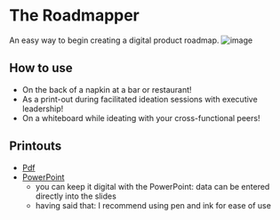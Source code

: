 # The Roadmapper
An easy way to begin creating a digital product roadmap.
![image](https://user-images.githubusercontent.com/11197026/48846440-269f6a80-ed6d-11e8-8792-409c7b89a90e.png)
## How to use
* On the back of a napkin at a bar or restaurant!
* As a print-out during facilitated ideation sessions with executive leadership!
* On a whiteboard while ideating with your cross-functional peers!
## Printouts
* [Pdf](https://github.com/patrickbrandt/roadmapper/blob/master/Roadmapper.pdf)
* [PowerPoint](https://github.com/patrickbrandt/roadmapper/blob/master/Roadmapper.pptx)
  * you can keep it digital with the PowerPoint: data can be entered directly into the slides
  * having said that: I recommend using pen and ink for ease of use
